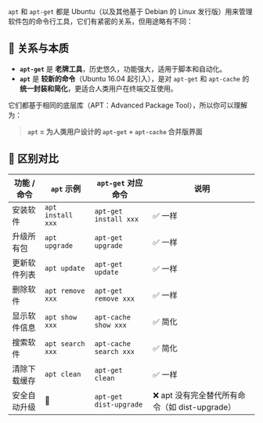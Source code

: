 `apt` 和 `apt-get` 都是 Ubuntu（以及其他基于 Debian 的 Linux 发行版）用来管理软件包的命令行工具，它们有紧密的关系，但用途略有不同：

## 🧬 关系与本质

- **`apt-get`** 是 **老牌工具**，历史悠久，功能强大，适用于脚本和自动化。
- **`apt`** 是 **较新的命令**（Ubuntu 16.04 起引入），是对 `apt-get` 和 `apt-cache` 的 **统一封装和简化**，更适合人类用户在终端交互使用。

它们都基于相同的底层库（APT：Advanced Package Tool），所以你可以理解为：

> **`apt` = 为人类用户设计的 `apt-get` + `apt-cache` 合并版界面**

## 🥊 区别对比

| 功能 / 命令  | `apt` 示例        | `apt-get` 对应命令     | 说明                                           |
| ------------ | ----------------- | ---------------------- | ---------------------------------------------- |
| 安装软件     | `apt install xxx` | `apt-get install xxx`  | ✅ 一样                                        |
| 升级所有包   | `apt upgrade`     | `apt-get upgrade`      | ✅ 一样                                        |
| 更新软件列表 | `apt update`      | `apt-get update`       | ✅ 一样                                        |
| 删除软件     | `apt remove xxx`  | `apt-get remove xxx`   | ✅ 一样                                        |
| 显示软件信息 | `apt show xxx`    | `apt-cache show xxx`   | ✅ 简化                                        |
| 搜索软件     | `apt search xxx`  | `apt-cache search xxx` | ✅ 简化                                        |
| 清除下载缓存 | `apt clean`       | `apt-get clean`        | ✅ 一样                                        |
| 安全自动升级 | 🚫                | `apt-get dist-upgrade` | ❌ apt 没有完全替代所有命令（如 dist-upgrade） |
